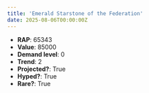 ```yaml
---
title: 'Emerald Starstone of the Federation'
date: 2025-08-06T00:00:00Z
---
```

- **RAP**: 65343
- **Value**: 85000
- **Demand level**: 0
- **Trend**: 2
- **Projected?**: True
- **Hyped?**: True
- **Rare?**: True
